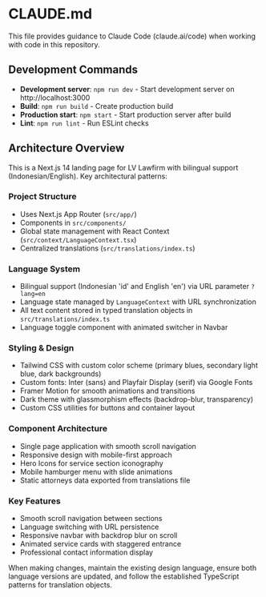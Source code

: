 # CLAUDE.md

This file provides guidance to Claude Code (claude.ai/code) when working with code in this repository.

## Development Commands

- **Development server**: `npm run dev` - Start development server on http://localhost:3000
- **Build**: `npm run build` - Create production build
- **Production start**: `npm start` - Start production server after build
- **Lint**: `npm run lint` - Run ESLint checks

## Architecture Overview

This is a Next.js 14 landing page for LV Lawfirm with bilingual support (Indonesian/English). Key architectural patterns:

### Project Structure
- Uses Next.js App Router (`src/app/`)
- Components in `src/components/`
- Global state management with React Context (`src/context/LanguageContext.tsx`)
- Centralized translations (`src/translations/index.ts`)

### Language System
- Bilingual support (Indonesian 'id' and English 'en') via URL parameter `?lang=en`
- Language state managed by `LanguageContext` with URL synchronization
- All text content stored in typed translation objects in `src/translations/index.ts`
- Language toggle component with animated switcher in Navbar

### Styling & Design
- Tailwind CSS with custom color scheme (primary blues, secondary light blue, dark backgrounds)
- Custom fonts: Inter (sans) and Playfair Display (serif) via Google Fonts
- Framer Motion for smooth animations and transitions
- Dark theme with glassmorphism effects (backdrop-blur, transparency)
- Custom CSS utilities for buttons and container layout

### Component Architecture
- Single page application with smooth scroll navigation
- Responsive design with mobile-first approach
- Hero Icons for service section iconography
- Mobile hamburger menu with slide animations
- Static attorneys data exported from translations file

### Key Features
- Smooth scroll navigation between sections
- Language switching with URL persistence
- Responsive navbar with backdrop blur on scroll
- Animated service cards with staggered entrance
- Professional contact information display

When making changes, maintain the existing design language, ensure both language versions are updated, and follow the established TypeScript patterns for translation objects.